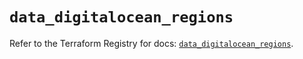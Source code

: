 # `data_digitalocean_regions`

Refer to the Terraform Registry for docs: [`data_digitalocean_regions`](https://registry.terraform.io/providers/digitalocean/digitalocean/2.40.0/docs/data-sources/regions).
